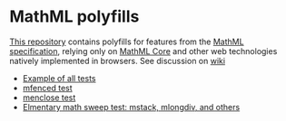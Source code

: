 # MathML polyfills

[This repository](https://github.com/w3c/mathml-polyfills/) contains polyfills for features from the
[MathML specification](https://w3c.github.io/mathml/), relying only
on [MathML Core](https://w3c.github.io/mathml-core/) and other
web technologies natively implemented in browsers.
See discussion on [wiki](https://github.com/w3c/mathml-polyfills/wiki/MathML-Polyfill-Task-Force-Guidelines)

* [Example of all tests](https://w3c.github.io/mathml-polyfills/acid-test.html)
* [mfenced test](https://w3c.github.io/mathml-polyfills/mfenced/index.html)
* [menclose test](https://w3c.github.io/mathml-polyfills/menclose/index.html)
* [Elmentary math sweep test: mstack, mlongdiv, and others](https://w3c.github.io/mathml-polyfills/elem-math/index.html)
